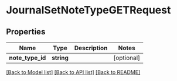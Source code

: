 # JournalSetNoteTypeGETRequest

## Properties
Name | Type | Description | Notes
------------ | ------------- | ------------- | -------------
**note_type_id** | **string** |  | [optional] 

[[Back to Model list]](../README.md#documentation-for-models) [[Back to API list]](../README.md#documentation-for-api-endpoints) [[Back to README]](../README.md)


